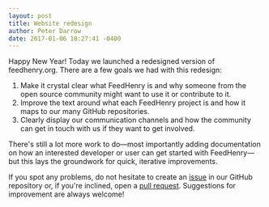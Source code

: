 ```yaml
---
layout: post
title: Website redesign
author: Peter Darrow
date: 2017-01-06 10:27:41 -0400
---
```


Happy New Year! Today we launched a redesigned version of feedhenry.org. There
are a few goals we had with this redesign:

1. Make it crystal clear what FeedHenry is and why someone from the open source community might want to use it or contribute to it.
2. Improve the text around what each FeedHenry project is and how it maps to our many GitHub repositories.
3. Clearly display our communication channels and how the community can get in touch with us if they want to get involved.

There's still a lot more work to do—most importantly adding documentation on how
an interested developer or user can get started with FeedHenry—but this lays the
groundwork for quick, iterative improvements.

If you spot any problems, do not hesitate to create an [issue](https://github.com/feedhenry/feedhenry.org/issues)
in our GitHub repository or, if you're inclined, open a [pull request](https://github.com/feedhenry/feedhenry.org/pulls).
Suggestions for improvement are always welcome!
